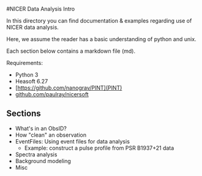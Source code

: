 #NICER Data Analysis Intro

In this directory you can find documentation & examples regarding use of NICER data analysis. 

Here, we assume the reader has a basic understanding of python and unix. 

Each section below contains a markdown file (md).

Requirements: 
* Python 3
* Heasoft 6.27
* [https://github.com/nanograv/PINT](PINT)
* [github.com/paulray/nicersoft](nicersoft)

## Sections
* What's in an ObsID?
* How "clean" an observation
* EventFiles: Using event files for data analysis
    * Example: construct a pulse profile from PSR B1937+21 data
* Spectra analysis
* Background modeling
* Misc
